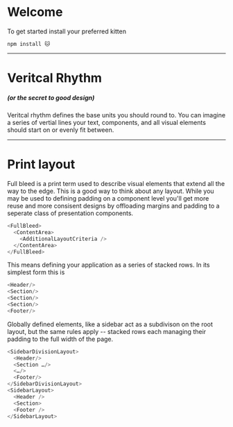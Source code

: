 # Welcome

To get started install your preferred kitten

```
npm install 🐱
```

---

# Veritcal Rhythm

##### _(or the secret to good design)_

Veritcal rhythm defines the base units you should round to. You can imagine a series of vertial lines your text, components, and all visual elements should start on or evenly fit between.

---

# Print layout

Full bleed is a print term used to describe visual elements that extend all the way to the edge. This is a good way to think about any layout. While you may be used to defining padding on a component level you'll get more reuse and more consisent designs by offloading margins and padding to a seperate class of presentation components.

```js
<FullBleed>
  <ContentArea>
    <AdditionalLayoutCriteria />
  </ContentArea>
</FullBleed>
```

This means defining your application as a series of stacked rows. In its simplest form this is

```js
<Header/>
<Section/>
<Section/>
<Section/>
<Footer/>
```

Globally defined elements, like a sidebar act as a subdivison on the root layout, but the same rules apply -- stacked rows each managing their padding to the full width of the page.

```js
<SidebarDivisionLayout>
  <Header/>
  <Section …/>
  <…/>
  <Footer/>
</SidebarDivisionLayout>
<SidebarLayout>
  <Header />
  <Section>
  <Footer />
</SidebarLayout>
```

